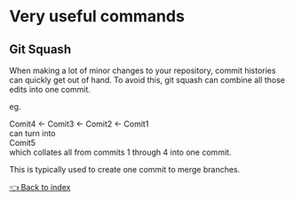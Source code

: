 # Very useful commands

## Git Squash

When making a lot of minor changes to your repository, commit histories can quickly get out of hand. To avoid this, git squash can combine all those edits into one commit.  

eg.  

Comit4 <- Comit3 <- Comit2 <- Comit1  
can turn into  
Comit5  
which collates all from commits 1 through 4 into one commit.  

This is typically used to create one commit to merge branches.  


[👈 Back to index](https://github.com/rahulsdas/learning_github/blob/main/README.md)